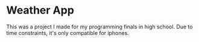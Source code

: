 # Weather App
This was a project I made for my programming finals in high school. Due to time constraints, it's only compatible for iphones.
